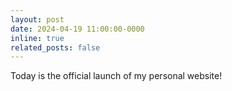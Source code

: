 ```yaml
---
layout: post
date: 2024-04-19 11:00:00-0000
inline: true
related_posts: false
---
```


Today is the official launch of my personal website!

